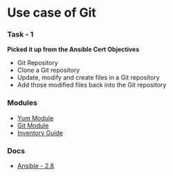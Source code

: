 # Use case of Git

### Task - 1 
**Picked it up from the Ansible Cert Objectives**
- Git Repository 
- Clone a Git repository
- Update, modify and create files in a Git repository
- Add those modified files back into the Git repository

### Modules

- [Yum Module](https://docs.ansible.com/ansible/latest/collections/ansible/builtin/yum_module.html)
- [Git Module](https://docs.ansible.com/ansible/latest/collections/ansible/builtin/git_module.html)
- [Inventory Guide](https://docs.ansible.com/ansible/latest/user_guide/intro_inventory.html#intro-inventory)

### Docs

- [Ansible - 2.8](https://docs.ansible.com/ansible/2.8/user_guide/index.html)
